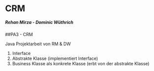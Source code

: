 # CRM
##### Rehan Mirza - Dominic Wüthrich
##PA3 - CRM

Java Projektarbeit von RM & DW

1. Interface
2. Abstrakte Klasse (implementiert Interface)
3. Business Klasse als konkrete Klasse (erbt von der abstrakte Klasse)